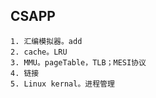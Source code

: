 ## CSAPP

    1. 汇编模拟器。add
    2. cache。LRU  
    3. MMU。pageTable，TLB；MESI协议
    4. 链接
    5. Linux kernal。进程管理
